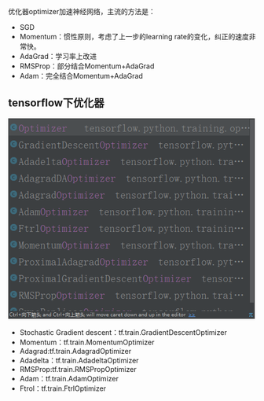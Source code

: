 优化器optimizer加速神经网络，主流的方法是：
- SGD
- Momentum：惯性原则，考虑了上一步的learning rate的变化，纠正的速度非常快。
- AdaGrad：学习率上改进
- RMSProp：部分结合Momentum+AdaGrad
- Adam：完全结合Momentum+AdaGrad
## tensorflow下优化器
![](picture/优化器-6806a98d.png)
- Stochastic Gradient descent：tf.train.GradientDescentOptimizer
- Momentum：tf.train.MomentumOptimizer
- Adagrad:tf.train.AdagradOptimizer
- Adadelta：tf.train.AdadeltaOptimizer
- RMSProp:tf.train.RMSPropOptimizer
- Adam：tf.train.AdamOptimizer
- Ftrol：tf.train.FtrlOptimizer
